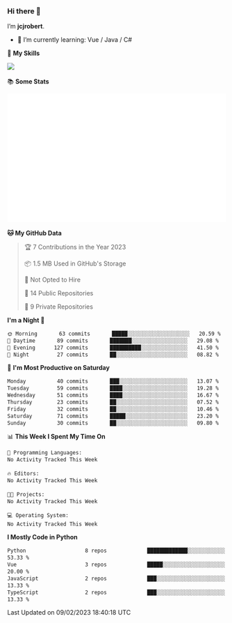### Hi there 👋

I’m **jcjrobert**.

- 🌱 I’m currently learning: Vue / Java / C#

🌟 **My Skills**

![](https://img.shields.io/badge/-Python-3e74a2?style=flat-square&logo=Python&logoColor=fff)

📚 **Some Stats**

![](https://github.com/jcjrobert/github-stats/blob/master/generated/overview.svg)

<!--START_SECTION:waka-->
**🐱 My GitHub Data** 

> 🏆 7 Contributions in the Year 2023
 > 
> 📦 1.5 MB Used in GitHub's Storage 
 > 
> 🚫 Not Opted to Hire
 > 
> 📜 14 Public Repositories 
 > 
> 🔑 9 Private Repositories  
 > 
**I'm a Night 🦉** 

```text
🌞 Morning       63 commits       █████░░░░░░░░░░░░░░░░░░░░   20.59 % 
🌆 Daytime       89 commits       ███████░░░░░░░░░░░░░░░░░░   29.08 % 
🌃 Evening      127 commits       ██████████░░░░░░░░░░░░░░░   41.50 % 
🌙 Night         27 commits       ██░░░░░░░░░░░░░░░░░░░░░░░   08.82 % 

```
📅 **I'm Most Productive on Saturday** 

```text
Monday          40 commits       ███░░░░░░░░░░░░░░░░░░░░░░   13.07 % 
Tuesday         59 commits       ████░░░░░░░░░░░░░░░░░░░░░   19.28 % 
Wednesday       51 commits       ████░░░░░░░░░░░░░░░░░░░░░   16.67 % 
Thursday        23 commits       ██░░░░░░░░░░░░░░░░░░░░░░░   07.52 % 
Friday          32 commits       ██░░░░░░░░░░░░░░░░░░░░░░░   10.46 % 
Saturday        71 commits       █████░░░░░░░░░░░░░░░░░░░░   23.20 % 
Sunday          30 commits       ██░░░░░░░░░░░░░░░░░░░░░░░   09.80 % 

```


📊 **This Week I Spent My Time On** 

```text
💬 Programming Languages: 
No Activity Tracked This Week

🔥 Editors: 
No Activity Tracked This Week

🐱‍💻 Projects: 
No Activity Tracked This Week

💻 Operating System: 
No Activity Tracked This Week

```

**I Mostly Code in Python** 

```text
Python                   8 repos             █████████████░░░░░░░░░░░░   53.33 % 
Vue                      3 repos             █████░░░░░░░░░░░░░░░░░░░░   20.00 % 
JavaScript               2 repos             ███░░░░░░░░░░░░░░░░░░░░░░   13.33 % 
TypeScript               2 repos             ███░░░░░░░░░░░░░░░░░░░░░░   13.33 % 

```



 Last Updated on 09/02/2023 18:40:18 UTC
<!--END_SECTION:waka-->
